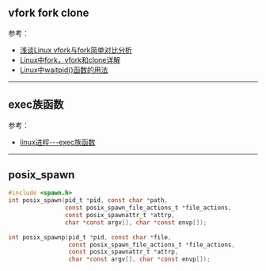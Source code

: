 ## vfork fork clone

参考：
- [浅谈Linux vfork与fork简单对比分析](https://cloud.tencent.com/developer/article/1721538)
- [Linux中fork，vfork和clone详解](https://blog.csdn.net/gatieme/article/details/51417488)
- [Linux中waitpid()函数的用法](https://blog.csdn.net/Roland_Sun/article/details/32084825)
---
## exec族函数
参考：
- [linux进程---exec族函数](https://blog.csdn.net/u014530704/article/details/73848573)
---
## posix_spawn

```c
#include <spawn.h>
int posix_spawn(pid_t *pid, const char *path,
                const posix_spawn_file_actions_t *file_actions,
                const posix_spawnattr_t *attrp,
                char *const argv[], char *const envp[]);
                
int posix_spawnp(pid_t *pid, const char *file,
                 const posix_spawn_file_actions_t *file_actions,
                 const posix_spawnattr_t *attrp,
                 char *const argv[], char *const envp[]);

```